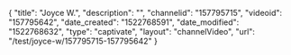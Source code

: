{
    "title": "Joyce W.",
    "description": "",
    "channelid": "157795715",
    "videoid": "157795642",
    "date_created": "1522768591",
    "date_modified": "1522768632",
    "type": "captivate",
    "layout": "channelVideo",
    "url": "\/test\/joyce-w\/157795715-157795642"
}